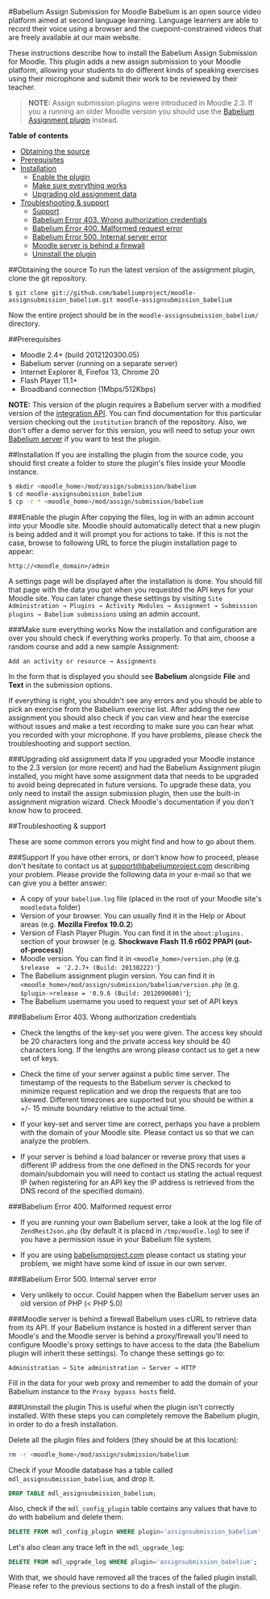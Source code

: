 [Babelium]: http://babeliumproject.com

#Babelium Assign Submission for Moodle
Babelium is an open source video platform aimed at second language learning. Language learners are able to record their voice using a browser and the cuepoint-constrained videos that are freely available at our main website.

These instructions describe how to install the Babelium Assign Submission for Moodle. This plugin adds a new assign submission to your Moodle platform, allowing your students to do different kinds of speaking exercises using their microphone and submit their work to be reviewed by their teacher.

> **NOTE:** Assign submission plugins were introduced in Moodle 2.3. If you a running an older Moodle version you should use the [Babelium Assignment plugin](https://github.com/babeliumproject/moodle-assignment_babelium) instead.


**Table of contents**
- [Obtaining the source](#obtaining-the-source)
- [Prerequisites](#prerequisites)
- [Installation](#installation)
	- [Enable the plugin](#enable-the-plugin)
	- [Make sure everything works](#make-sure-everything-works)
	- [Upgrading old assignment data](#upgrading-old-assignment-data)
- [Troubleshooting & support](#troubleshooting--support)
	- [Support](#support)
	- [Babelium Error 403. Wrong authorization credentials](#babelium-error-403-wrong-authorization-credentials)
	- [Babelium Error 400. Malformed request error](#babelium-error-400-malformed-request-error)
	- [Babelium Error 500. Internal server error](#babelium-error-500-internal-server-error)
	- [Moodle server is behind a firewall](#moodle-server-is-behind-a-firewall)
	- [Uninstall the plugin](#uninstall-the-plugin)

##Obtaining the source
To run the latest version of the assignment plugin, clone the git repository.

	$ git clone git://github.com/babeliumproject/moodle-assignsubmission_babelium.git moodle-assignsubmission_babelium

Now the entire project should be in the `moodle-assignsubmission_babelium/` directory.

##Prerequisites

* Moodle 2.4+ (build 2012120300.05)
* Babelium server (running on a separate server)
* Internet Explorer 8, Firefox 13, Chrome 20
* Flash Player 11.1+
* Broadband connection (1Mbps/512Kbps)

**NOTE:** This version of the plugin requires a Babelium server with a modified version of the [integration API](https://github.com/babeliumproject/babelium-integration-api). You can find documentation for this particular version checking out the `institution` branch of the repository. Also, we don't offer a demo server for this version, you will need to setup your own [Babelium server](https://github.com/babeliumproject/flex-standalone-site) if you want to test the plugin.

##Installation
If you are installing the plugin from the source code, you should first create a folder to store the plugin's files inside your Moodle instance.
	
```sh
$ mkdir <moodle_home>/mod/assign/submission/babelium
$ cd moodle-assignsubmission_babelium
$ cp -r * <moodle_home>/mod/assign/submission/babelium
```

###Enable the plugin
After copying the files, log in with an admin account into your Moodle site. Moodle should automatically detect that a new plugin is being added and it will prompt you for actions to take. If this is not the case, browse to following URL to force the plugin installation page to appear:

    http://<moodle_domain>/admin

A settings page will be displayed after the installation is done. You should fill that page with the data you got when you requested the API keys for your Moodle site. You can later change these settings by visiting `Site Administration → Plugins → Activity Modules → Assignment → Submission plugins → Babelium submissions` using an admin account.


###Make sure everything works
Now the installation and configuration are over you should check if everything works properly. To that aim, choose a random course and add a new sample Assignment:

	Add an activity or resource → Assignments
	
In the form that is displayed you should see **Babelium** alongside **File** and **Text** in the submission options.

If everything is right, you shouldn't see any errors and you should be able to pick an exercise from the Babelium exercise list. After adding the new assignment you should also check if you can view and hear the exercise without issues and make a test recording to make sure you can hear what you recorded with your microphone. If you have problems, please check the troubleshooting and support section.

###Upgrading old assignment data
If you upgraded your Moodle instance to the 2.3 version (or more recent) and had the Babelium Assignment plugin installed, you might have some assignment data that needs to be upgraded to avoid being deprecated in future versions. To upgrade these data, you only need to install the assign submission plugin, then use the built-in assignment migration wizard. Check Moodle's documentation if you don't know how to proceed.


##Troubleshooting & support

These are some common errors you might find and how to go about them.

###Support
If you have other errors, or don't know how to proceed, please don't hesitate to contact us at support@babeliumproject.com describing your problem. Please provide the following data in your e-mail so that we can give you a better answer:
* A copy of your `babelium.log` file (placed in the root of your Moodle site's `moodledata` folder)
* Version of your browser. You can usually find it in the Help or About areas (e.g. __Mozilla Firefox 19.0.2__)
* Version of Flash Player Plugin. You can find it in the `about:plugins.` section of your browser (e.g. __Shockwave Flash 11.6 r602 PPAPI (out-of-process)__)
* Moodle version. You can find it in `<moodle_home>/version.php` (e.g. `$release  = '2.2.7+ (Build: 20130222)'`)
* The Babelium assignment plugin version. You can find it in `<moodle_home>/mod/assign/submission/babelium/version.php` (e.g. `$plugin->release = '0.9.6 (Build: 2012090600)'`);
* The Babelium username you used to request your set of API keys


###Babelium Error 403. Wrong authorization credentials
* Check the lengths of the key-set you were given. The access key should be 20 characters long and the private access key should be 40 characters long. If the lengths are wrong please contact us to get a new set of keys.

* Check the time of your server against a public time server. The timestamp of the requests to the Babelium server is checked to minimize request replication and we drop the requests that are too skewed. Different timezones are supported but you should be within a +/- 15 minute boundary relative to the actual time.

* If your key-set and server time are correct, perhaps you have a problem with the domain of your Moodle site. Please contact us so that we can analyze the problem.

* If your server is behind a load balancer or reverse proxy that uses a different IP address from the one defined in the DNS records for your domain/subdomain you will need to contact us stating the actual request IP (when registering for an API key the IP address is retrieved from the DNS record of the specified domain).

###Babelium Error 400. Malformed request error
* If you are running your own Babelium server, take a look at the log file of `ZendRestJson.php` (by default it is placed in `/tmp/moodle.log`) to see if you have a permission issue in your Babelium file system.

* If you are using [babeliumproject.com](http://babeliumproject.com) please contact us stating your problem, we might have some kind of issue in our own server.

###Babelium Error 500. Internal server error
* Very unlikely to occur. Could happen when the Babelium server uses an old version of PHP (&lt; PHP 5.0)

###Moodle server is behind a firewall
Babelium uses cURL to retrieve data from its API. If your Babelium instance is hosted in a different server than Moodle's and the Moodle server is behind a proxy/firewall you'll need to configure Moodle's proxy settings to have access to the data (the Babelium plugin will inherit these settings). To change these settings go to:

	Administration → Site administration → Server → HTTP
	
Fill in the data for your web proxy and remember to add the domain of your Babelium instance to the `Proxy bypass hosts` field.


###Uninstall the plugin
This is useful when the plugin isn't correctly installed. With these steps you can completely remove the Babelium plugin, in order to do a fresh installation.

Delete all the plugin files and folders (they should be at this location):

```sh
rm -r <moodle_home>/mod/assign/submission/babelium
```

Check if your Moodle database has a table called `mdl_assignsubmission_babelium`, and drop it.

```sql
DROP TABLE mdl_assignsubmission_babelium;
```

Also, check if the `mdl_config_plugin` table contains any values that have to do with babelium and delete them:

```sql
DELETE FROM mdl_config_plugin WHERE plugin='assignsubmission_babelium';
```

Let's also clean any trace left in the `mdl_upgrade_log`:

```sql
DELETE FROM mdl_upgrade_log WHERE plugin='assignsubmission_babelium';
```

With that, we should have removed all the traces of the failed plugin install. Please refer to the previous sections to do a fresh install of the plugin.
